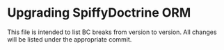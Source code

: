 # Upgrading SpiffyDoctrine ORM
This file is intended to list BC breaks from version to version. All changes will be listed under
the appropriate commit.